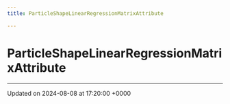 ```yaml
---
title: ParticleShapeLinearRegressionMatrixAttribute

---
```


# ParticleShapeLinearRegressionMatrixAttribute





-------------------------------

Updated on 2024-08-08 at 17:20:00 +0000